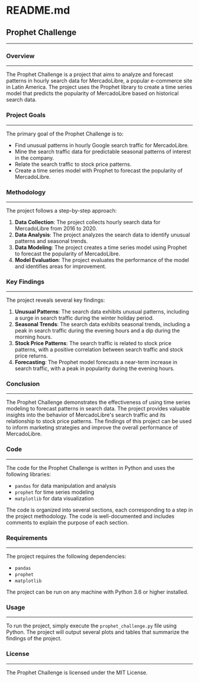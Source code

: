 # README.md

## Prophet Challenge
--------------------

### Overview
------------

The Prophet Challenge is a project that aims to analyze and forecast patterns in hourly search data for MercadoLibre, a popular e-commerce site in Latin America. The project uses the Prophet library to create a time series model that predicts the popularity of MercadoLibre based on historical search data.

### Project Goals
----------------

The primary goal of the Prophet Challenge is to:

* Find unusual patterns in hourly Google search traffic for MercadoLibre.
* Mine the search traffic data for predictable seasonal patterns of interest in the company.
* Relate the search traffic to stock price patterns.
* Create a time series model with Prophet to forecast the popularity of MercadoLibre.

### Methodology
--------------

The project follows a step-by-step approach:

1. **Data Collection**: The project collects hourly search data for MercadoLibre from 2016 to 2020.
2. **Data Analysis**: The project analyzes the search data to identify unusual patterns and seasonal trends.
3. **Data Modeling**: The project creates a time series model using Prophet to forecast the popularity of MercadoLibre.
4. **Model Evaluation**: The project evaluates the performance of the model and identifies areas for improvement.

### Key Findings
----------------

The project reveals several key findings:

1. **Unusual Patterns**: The search data exhibits unusual patterns, including a surge in search traffic during the winter holiday period.
2. **Seasonal Trends**: The search data exhibits seasonal trends, including a peak in search traffic during the evening hours and a dip during the morning hours.
3. **Stock Price Patterns**: The search traffic is related to stock price patterns, with a positive correlation between search traffic and stock price returns.
4. **Forecasting**: The Prophet model forecasts a near-term increase in search traffic, with a peak in popularity during the evening hours.

### Conclusion
----------

The Prophet Challenge demonstrates the effectiveness of using time series modeling to forecast patterns in search data. The project provides valuable insights into the behavior of MercadoLibre's search traffic and its relationship to stock price patterns. The findings of this project can be used to inform marketing strategies and improve the overall performance of MercadoLibre.

### Code
------

The code for the Prophet Challenge is written in Python and uses the following libraries:

* `pandas` for data manipulation and analysis
* `prophet` for time series modeling
* `matplotlib` for data visualization

The code is organized into several sections, each corresponding to a step in the project methodology. The code is well-documented and includes comments to explain the purpose of each section.

### Requirements
------------

The project requires the following dependencies:

* `pandas`
* `prophet`
* `matplotlib`

The project can be run on any machine with Python 3.6 or higher installed.

### Usage
-----

To run the project, simply execute the `prophet_challenge.py` file using Python. The project will output several plots and tables that summarize the findings of the project.

### License
-------

The Prophet Challenge is licensed under the MIT License.
